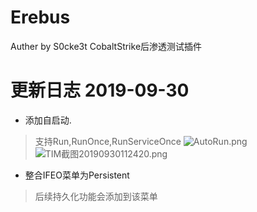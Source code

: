 # Erebus
Auther by S0cke3t
CobaltStrike后渗透测试插件
# 更新日志 2019-09-30
* 添加自启动.
>支持Run,RunOnce,RunServiceOnce
![AutoRun.png](https://i.loli.net/2019/09/30/db3f67MK8etyu9k.png)
![TIM截图20190930112420.png](https://i.loli.net/2019/09/30/ux3HQiMVN8plFcA.png)
* 整合IFEO菜单为Persistent
>后续持久化功能会添加到该菜单
